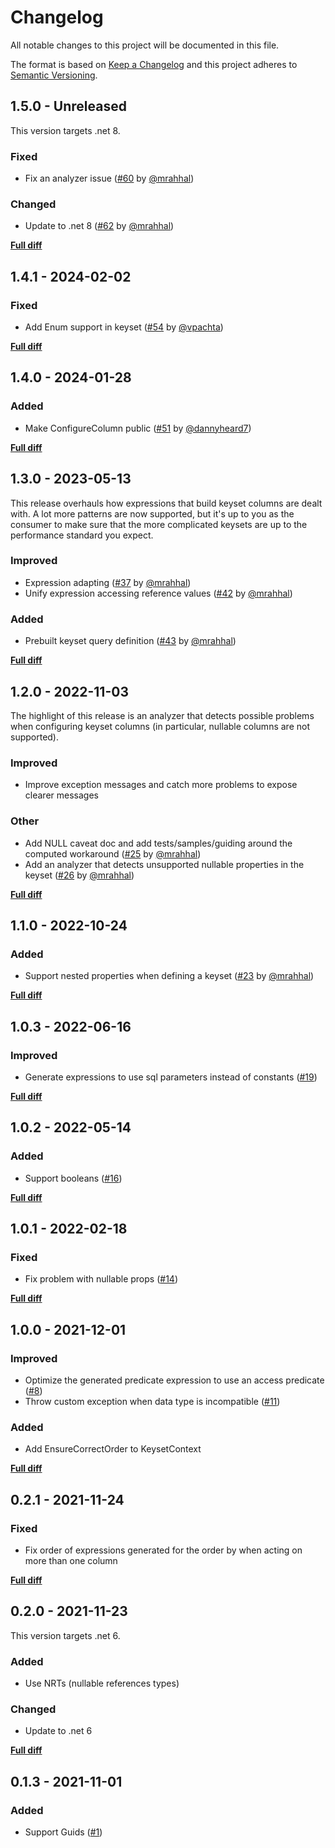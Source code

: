 # Changelog

All notable changes to this project will be documented in this file.

The format is based on [Keep a Changelog](http://keepachangelog.com/)
and this project adheres to [Semantic Versioning](http://semver.org/).

## 1.5.0 - Unreleased

This version targets .net 8.

### Fixed

- Fix an analyzer issue ([#60](https://github.com/mrahhal/MR.EntityFrameworkCore.KeysetPagination/pull/60) by [@mrahhal](https://github.com/mrahhal))

### Changed

- Update to .net 8 ([#62](https://github.com/mrahhal/MR.EntityFrameworkCore.KeysetPagination/pull/62) by [@mrahhal](https://github.com/mrahhal))

[**Full diff**](https://github.com/mrahhal/MR.EntityFrameworkCore.KeysetPagination/compare/v1.4.1...v2.0.0)

## 1.4.1 - 2024-02-02

### Fixed

- Add Enum support in keyset ([#54](https://github.com/mrahhal/MR.EntityFrameworkCore.KeysetPagination/pull/54) by [@vpachta](https://github.com/vpachta))

[**Full diff**](https://github.com/mrahhal/MR.EntityFrameworkCore.KeysetPagination/compare/v1.4.0...v1.4.1)

## 1.4.0 - 2024-01-28

### Added

- Make ConfigureColumn public ([#51](https://github.com/mrahhal/MR.EntityFrameworkCore.KeysetPagination/pull/51) by [@dannyheard7](https://github.com/dannyheard7))

[**Full diff**](https://github.com/mrahhal/MR.EntityFrameworkCore.KeysetPagination/compare/v1.3.0...v1.4.0)

## 1.3.0 - 2023-05-13

This release overhauls how expressions that build keyset columns are dealt with. A lot more patterns are now supported, but it's up to you as the consumer to make sure that the more complicated keysets are up to the performance standard you expect.

### Improved

- Expression adapting ([#37](https://github.com/mrahhal/MR.EntityFrameworkCore.KeysetPagination/issues/37) by [@mrahhal](https://github.com/mrahhal))
- Unify expression accessing reference values ([#42](https://github.com/mrahhal/MR.EntityFrameworkCore.KeysetPagination/pull/42) by [@mrahhal](https://github.com/mrahhal))

### Added

- Prebuilt keyset query definition ([#43](https://github.com/mrahhal/MR.EntityFrameworkCore.KeysetPagination/issues/43) by [@mrahhal](https://github.com/mrahhal))

[**Full diff**](https://github.com/mrahhal/MR.EntityFrameworkCore.KeysetPagination/compare/v1.2.0...v1.3.0)

## 1.2.0 - 2022-11-03

The highlight of this release is an analyzer that detects possible problems when configuring keyset columns (in particular, nullable columns are not supported).

### Improved

- Improve exception messages and catch more problems to expose clearer messages

### Other

- Add NULL caveat doc and add tests/samples/guiding around the computed workaround ([#25](https://github.com/mrahhal/MR.EntityFrameworkCore.KeysetPagination/pull/25) by [@mrahhal](https://github.com/mrahhal))
- Add an analyzer that detects unsupported nullable properties in the keyset ([#26](https://github.com/mrahhal/MR.EntityFrameworkCore.KeysetPagination/issues/26) by [@mrahhal](https://github.com/mrahhal))

[**Full diff**](https://github.com/mrahhal/MR.EntityFrameworkCore.KeysetPagination/compare/v1.1.0...v1.2.0)

## 1.1.0 - 2022-10-24

### Added

- Support nested properties when defining a keyset ([#23](https://github.com/mrahhal/MR.EntityFrameworkCore.KeysetPagination/pull/23) by [@mrahhal](https://github.com/mrahhal))

[**Full diff**](https://github.com/mrahhal/MR.EntityFrameworkCore.KeysetPagination/compare/v1.0.3...v1.1.0)

## 1.0.3 - 2022-06-16

### Improved

- Generate expressions to use sql parameters instead of constants ([#19](https://github.com/mrahhal/MR.EntityFrameworkCore.KeysetPagination/pull/19))

[**Full diff**](https://github.com/mrahhal/MR.EntityFrameworkCore.KeysetPagination/compare/v1.0.2...v1.0.3)

## 1.0.2 - 2022-05-14

### Added

- Support booleans ([#16](https://github.com/mrahhal/MR.EntityFrameworkCore.KeysetPagination/issues/16))

[**Full diff**](https://github.com/mrahhal/MR.EntityFrameworkCore.KeysetPagination/compare/v1.0.1...v1.0.2)

## 1.0.1 - 2022-02-18

### Fixed

- Fix problem with nullable props ([#14](https://github.com/mrahhal/MR.EntityFrameworkCore.KeysetPagination/issues/14))

[**Full diff**](https://github.com/mrahhal/MR.EntityFrameworkCore.KeysetPagination/compare/v1.0.0...v1.0.1)

## 1.0.0 - 2021-12-01

### Improved

- Optimize the generated predicate expression to use an access predicate ([#8](https://github.com/mrahhal/MR.EntityFrameworkCore.KeysetPagination/issues/8))
- Throw custom exception when data type is incompatible ([#11](https://github.com/mrahhal/MR.EntityFrameworkCore.KeysetPagination/issues/11))

### Added

- Add EnsureCorrectOrder to KeysetContext

[**Full diff**](https://github.com/mrahhal/MR.EntityFrameworkCore.KeysetPagination/compare/v0.2.0...v1.0.0)

## 0.2.1 - 2021-11-24

### Fixed

- Fix order of expressions generated for the order by when acting on more than one column

[**Full diff**](https://github.com/mrahhal/MR.EntityFrameworkCore.KeysetPagination/compare/v0.2.0...v0.2.1)

## 0.2.0 - 2021-11-23

This version targets .net 6.

### Added

- Use NRTs (nullable references types)

### Changed

- Update to .net 6

[**Full diff**](https://github.com/mrahhal/MR.EntityFrameworkCore.KeysetPagination/compare/v0.1.3...v0.2.0)

## 0.1.3 - 2021-11-01

### Added

- Support Guids ([#1](https://github.com/mrahhal/MR.EntityFrameworkCore.KeysetPagination/issues/1))
